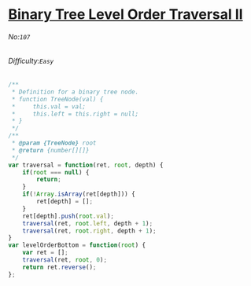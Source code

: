 # [Binary Tree Level Order Traversal II](https://leetcode.com/problems/binary-tree-level-order-traversal-ii/)
###### No:`107`
###### Difficulty:`Easy`


```javascript
/**
 * Definition for a binary tree node.
 * function TreeNode(val) {
 *     this.val = val;
 *     this.left = this.right = null;
 * }
 */
/**
 * @param {TreeNode} root
 * @return {number[][]}
 */
var traversal = function(ret, root, depth) {
    if(root === null) {
        return;
    }
    if(!Array.isArray(ret[depth])) {
        ret[depth] = [];
    }
    ret[depth].push(root.val);
    traversal(ret, root.left, depth + 1);
    traversal(ret, root.right, depth + 1);
}
var levelOrderBottom = function(root) {
    var ret = [];
    traversal(ret, root, 0);
    return ret.reverse();
};
```
